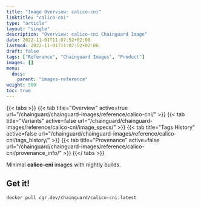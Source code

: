 ```yaml
---
title: "Image Overview: calico-cni"
linktitle: "calico-cni"
type: "article"
layout: "single"
description: "Overview: calico-cni Chainguard Image"
date: 2022-11-01T11:07:52+02:00
lastmod: 2022-11-01T11:07:52+02:00
draft: false
tags: ["Reference", "Chainguard Images", "Product"]
images: []
menu:
  docs:
    parent: "images-reference"
weight: 500
toc: true
---
```


{{< tabs >}}
{{< tab title="Overview" active=true url="/chainguard/chainguard-images/reference/calico-cni/" >}}
{{< tab title="Variants" active=false url="/chainguard/chainguard-images/reference/calico-cni/image_specs/" >}}
{{< tab title="Tags History" active=false url="/chainguard/chainguard-images/reference/calico-cni/tags_history/" >}}
{{< tab title="Provenance" active=false url="/chainguard/chainguard-images/reference/calico-cni/provenance_info/" >}}
{{</ tabs >}}

Minimal **calico-cni** images with nightly builds.

## Get it!

```
docker pull cgr.dev/chainguard/calico-cni:latest
```

